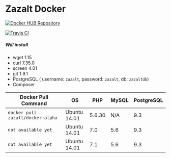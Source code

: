 # Zazalt Docker

[![Docker HUB Repository](http://dockeri.co/image/zazalt/docker)](https://hub.docker.com/r/zazalt/docker/)

[![Travis CI](https://travis-ci.org/Zazalt/Docker.svg?branch=master)](https://travis-ci.org/Zazalt/Docker)


##### Will install
* wget 1.15
* curl 7.35.0
* screen 4.01
* git 1.9.1
* PostgreSQL ( username: `zazalt`, password: `zazalt`, db: `zazaltdb`)
* Composer


| Docker Pull Command                | OS            | PHP    | MySQL | PostgreSQL |
| ---------------------------------- |---------------| -------| ----- | ---------- |
| `docker pull zazalt/docker:alpha`  | Ubuntu 14.01  | 5.6.30 | N/A   | 9.3        |
| `not available yet`                | Ubuntu 14.01  | 7.0    | 5.6   | 9.3        |
| `not available yet`                | Ubuntu 14.01  | 7.1    | 5.6   | 9.3        |